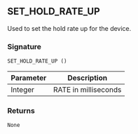 ## SET\_HOLD\_RATE\_UP

Used to set the hold rate up for the device.

### Signature

`SET_HOLD_RATE_UP ()`


| Parameter | Description |
| --- | --- |
| Integer | RATE in milliseconds |


### Returns

`None`